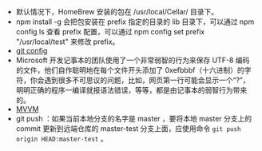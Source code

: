 * 默认情况下，HomeBrew 安装的包在 /usr/local/Cellar/ 目录下。
* npm install -g 会把包安装在 prefix 指定的目录的 lib 目录下，可以通过 npm config ls 查看 prefix 配置，可以通过 npm config set prefix "/usr/local/test" 来修改 prefix。
* [git config](https://help.github.com/articles/setting-your-username-in-git/)
* Microsoft 开发记事本的团队使用了一个非常弱智的行为来保存 UTF-8 编码的文件，他们自作聪明地在每个文件开头添加了 0xefbbbf（十六进制）的字符，你会遇到很多不可思议的问题，比如，网页第一行可能会显示一个“?”，明明正确的程序一编译就报语法错误，等等，都是由记事本的弱智行为带来的。
* [MVVM](https://en.wikipedia.org/wiki/Model_View_ViewModel)
* git push ：如果当前本地分支的名字是 master ，要将本地 master 分支上的 commit 更新到远端仓库的 master-test 分支上面，应使用命令 `git push origin HEAD:master-test` 。
